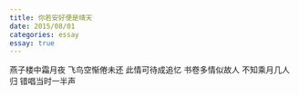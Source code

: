 ```yaml
---
title: 你若安好便是晴天
date: 2015/08/01
categories: essay
essay: true
---
```


燕子楼中霜月夜
飞鸟空惭倦未还
此情可待成追忆
书卷多情似故人
不知乘月几人归
错唱当时一半声
